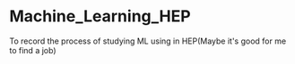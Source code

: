 # Machine_Learning_HEP
To record the process of studying ML using in HEP(Maybe it's good for me to find a job)
